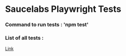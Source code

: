 # Saucelabs Playwright Tests

### Command to run tests : 'npm test'

### List of all tests :
[Link](https://docs.google.com/spreadsheets/d/1vs6KSUmPfyK0fu7_9oqWkiXgbCE1V9HeJe7JC3Cjuiw/edit?usp=sharing)

